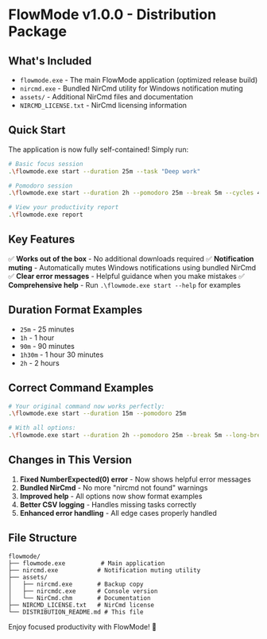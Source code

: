 # FlowMode v1.0.0 - Distribution Package

## What's Included

- `flowmode.exe` - The main FlowMode application (optimized release build)
- `nircmd.exe` - Bundled NirCmd utility for Windows notification muting
- `assets/` - Additional NirCmd files and documentation
- `NIRCMD_LICENSE.txt` - NirCmd licensing information

## Quick Start

The application is now fully self-contained! Simply run:

```bash
# Basic focus session
.\flowmode.exe start --duration 25m --task "Deep work"

# Pomodoro session
.\flowmode.exe start --duration 2h --pomodoro 25m --break 5m --cycles 4

# View your productivity report
.\flowmode.exe report
```

## Key Features

✅ **Works out of the box** - No additional downloads required
✅ **Notification muting** - Automatically mutes Windows notifications using bundled NirCmd
✅ **Clear error messages** - Helpful guidance when you make mistakes
✅ **Comprehensive help** - Run `.\flowmode.exe start --help` for examples

## Duration Format Examples

- `25m` - 25 minutes
- `1h` - 1 hour  
- `90m` - 90 minutes
- `1h30m` - 1 hour 30 minutes
- `2h` - 2 hours

## Correct Command Examples

```bash
# Your original command now works perfectly:
.\flowmode.exe start --duration 15m --pomodoro 25m

# With all options:
.\flowmode.exe start --duration 2h --pomodoro 25m --break 5m --long-break 15m --cycles 4 --task "Deep work session"
```

## Changes in This Version

1. **Fixed NumberExpected(0) error** - Now shows helpful error messages
2. **Bundled NirCmd** - No more "nircmd not found" warnings  
3. **Improved help** - All options now show format examples
4. **Better CSV logging** - Handles missing tasks correctly
5. **Enhanced error handling** - All edge cases properly handled

## File Structure

```
flowmode/
├── flowmode.exe          # Main application
├── nircmd.exe           # Notification muting utility
├── assets/
│   ├── nircmd.exe       # Backup copy
│   ├── nircmdc.exe      # Console version
│   └── NirCmd.chm       # Documentation
├── NIRCMD_LICENSE.txt   # NirCmd license
└── DISTRIBUTION_README.md # This file
```

Enjoy focused productivity with FlowMode! 🚀